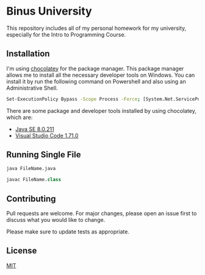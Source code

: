 # Binus University

This repository includes all of my personal homework for my university, especially for the Intro to Programming Course.

## Installation

I'm using [chocolatey](https://chocolatey.org/install) for the package manager. This package manager allows me to install all the necessary developer tools on Windows. You can install it by run the following command on Powershell and also using an Administrative Shell.

```bash
Set-ExecutionPolicy Bypass -Scope Process -Force; [System.Net.ServicePointManager]::SecurityProtocol = [System.Net.ServicePointManager]::SecurityProtocol -bor 3072; iex ((New-Object System.Net.WebClient).DownloadString('https://community.chocolatey.org/install.ps1'))
```

There are some package and developer tools installed by using chocolatey, which are:
- [Java SE 8.0.211](https://community.chocolatey.org/packages/jdk8)
- [Visual Studio Code 1.71.0](https://community.chocolatey.org/packages/vscode)

## Running Single File

```python
java FileName.java

javac FileName.class
```

## Contributing
Pull requests are welcome. For major changes, please open an issue first to discuss what you would like to change.

Please make sure to update tests as appropriate.

## License
[MIT](https://choosealicense.com/licenses/mit/)